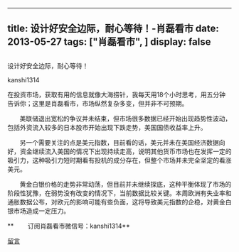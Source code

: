 
---
title:  设计好安全边际，耐心等待！-肖磊看市
date: 2013-05-27
tags: ["肖磊看市", ]
display: false
---


## 



设计好安全边际，耐心等待！




kanshi1314




在投资市场，获取有用的信息就像大海捞针，我每天用18个小时思考，用五分钟告诉你；这里是肖磊看市，市场纵然复杂多变，但并非不可预期。


 &nbsp; &nbsp; &nbsp; &nbsp;美联储退出宽松的争议并未结束，但市场很多数据已经开始出现趋势性波动，包括外资流入较多的日本股市开始出现下跌走势，美国国债收益率上升。

 &nbsp; &nbsp; &nbsp; &nbsp;另一个需要关注的点是美元指数，目前看的话，美元并未在美国经济数据向好，资金继续流入美国的情况下出现持续走高，说明其他货币市场也在发挥一定的吸引力，这种吸引力短时期看有投机的成分存在，但整个市场并未完全坚定的看涨美元。

 &nbsp; &nbsp; &nbsp; &nbsp;黄金白银价格的走势非常动荡，但目前并未继续探底，这种平衡体现了市场的阶段性犹豫，在弱势没有改变的情况下，当前数据比较关键。本周欧洲有失业率和通胀数据公布，对欧元的影响可能有些负面，这将导致美元指数的企稳，对黄金白银市场造成一定压力。

 

 

 

** &nbsp; &nbsp; &nbsp; &nbsp;订阅肖磊看市微信号：kanshi1314**









[留言](javascript:;)


